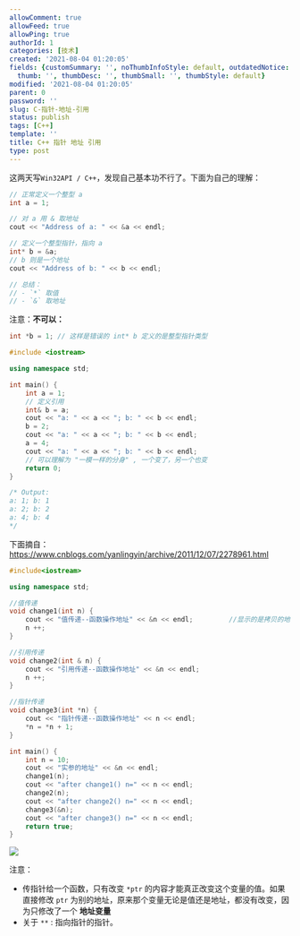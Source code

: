 ```yaml
---
allowComment: true
allowFeed: true
allowPing: true
authorId: 1
categories: [技术]
created: '2021-08-04 01:20:05'
fields: {customSummary: '', noThumbInfoStyle: default, outdatedNotice: 'no', reprint: standard,
  thumb: '', thumbDesc: '', thumbSmall: '', thumbStyle: default}
modified: '2021-08-04 01:20:05'
parent: 0
password: ''
slug: C-指针-地址-引用
status: publish
tags: [C++]
template: ''
title: C++ 指针 地址 引用
type: post
---
```

这两天写`Win32API / C++`，发现自己基本功不行了。下面为自己的理解：

```C++
// 正常定义一个整型 a
int a = 1;

// 对 a 用 & 取地址
cout << "Address of a: " << &a << endl;

// 定义一个整型指针，指向 a
int* b = &a;
// b 则是一个地址
cout << "Address of b: " << b << endl;

// 总结：
// - `*` 取值
// - `&` 取地址
```

注意：**不可以：**

```C++
int *b = 1; // 这样是错误的 int* b 定义的是整型指针类型
```

```C++
#include <iostream>

using namespace std;

int main() {
	int a = 1;
	// 定义引用
	int& b = a;
	cout << "a: " << a << "; b: " << b << endl;
	b = 2;
	cout << "a: " << a << "; b: " << b << endl;
	a = 4;
	cout << "a: " << a << "; b: " << b << endl;
	// 可以理解为 "一模一样的分身" , 一个变了，另一个也变
	return 0;
}

/* Output:
a: 1; b: 1
a: 2; b: 2
a: 4; b: 4
*/
```

下面摘自：https://www.cnblogs.com/yanlingyin/archive/2011/12/07/2278961.html

```C++
#include<iostream>

using namespace std;

//值传递
void change1(int n) {
	cout << "值传递--函数操作地址" << &n << endl;         //显示的是拷贝的地址而不是源地址 
	n ++;
}

//引用传递
void change2(int & n) {
	cout << "引用传递--函数操作地址" << &n << endl; 
	n ++;
}

//指针传递
void change3(int *n) {
	cout << "指针传递--函数操作地址" << n << endl; 
	*n = *n + 1;
}

int main() {
	int n = 10;
	cout << "实参的地址" << &n << endl;
	change1(n);
	cout << "after change1() n=" << n << endl;
	change2(n);
	cout << "after change2() n=" << n << endl;
	change3(&n);
	cout << "after change3() n=" << n << endl;
	return true;
}
```

![](https://cdn.jsdelivr.net/gh/JeffersonQin/blog-asset@latest/usr/picgo/20210804014814.png)

注意：
- 传指针给一个函数，只有改变 `*ptr` 的内容才能真正改变这个变量的值。如果直接修改 `ptr` 为别的地址，原来那个变量无论是值还是地址，都没有改变，因为只修改了一个 **地址变量**
- 关于 `**` : 指向指针的指针。
